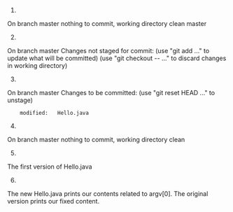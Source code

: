 1.

On branch master
nothing to commit, working directory clean master 

2.

On branch master
Changes not staged for commit:
  (use "git add <file>..." to update what will be committed)
  (use "git checkout -- <file>..." to discard changes in working directory)

3.

On branch master
Changes to be committed:
  (use "git reset HEAD <file>..." to unstage)

        modified:   Hello.java

4.

On branch master
nothing to commit, working directory clean

5.

The first version of Hello.java

6.

The new Hello.java prints our contents related to argv[0]. The original version prints our fixed content.